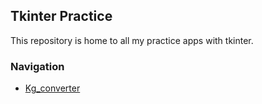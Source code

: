 ## Tkinter Practice
This repository is home to all my practice apps with tkinter.

### Navigation
- [Kg_converter](#Kg_converter\script.py)
